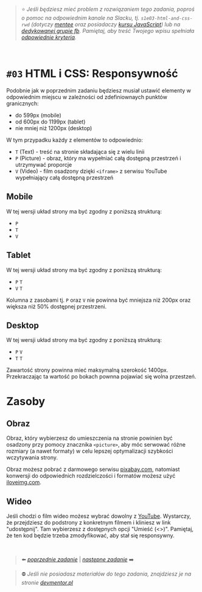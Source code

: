 > :star: *Jeśli będziesz mieć problem z rozwiązaniem tego zadania, poproś o pomoc na odpowiednim kanale na Slacku, tj. `s1e03-html-and-css-rwd` (dotyczy [mentee](https://devmentor.pl/mentoring-javascript/) oraz posiadaczy [kursu JavaScript](https://devmentor.pl/p/javascript-for-beginners/)) lub na [dedykowanej grupie fb](https://www.facebook.com/groups/155234921740033). Pamiętaj, aby treść Twojego wpisu spełniała [odpowiednie kryteria](https://devmentor.pl/jak-prosic-o-pomoc/).*

&nbsp;

# `#03` HTML i CSS: Responsywność

Podobnie jak w poprzednim zadaniu będziesz musiał ustawić elementy w odpowiednim miejscu w zależności od zdefiniownaych punktów granicznych:
- do 599px (mobile)
- od 600px do 1199px (tablet)
- nie mniej niż 1200px (desktop)

W tym przypadku każdy z elementów to odpowiednio:
- `T` (Text) - treść na stronie składająca się z wielu linii
- `P` (Picture) - obraz, który ma wypełniać całą dostępną przestrzeń i utrzymywać proporcje
- `V` (Video) - film osadzony dzięki `<iframe>` z serwisu YouTube wypełniający całą dostępną przestrzeń

## Mobile

W tej wersji układ strony ma być zgodny z poniższą strukturą:

- `P`
- `T`
- `V`

## Tablet

W tej wersji układ strony ma być zgodny z poniższą strukturą:

- `P` `T`
- `V` `T`

Kolumna z zasobami tj. `P` oraz `V` nie powinna być mniejsza niż 200px oraz większa niż 50% dostępnej przestrzeni.

## Desktop

W tej wersji układ strony ma być zgodny z poniższą strukturą:

- `P` `V`
- `T` `T`

Zawartość strony powinna mieć maksymalną szerokość 1400px. Przekraczając ta wartość po bokach pownna pojawiać się wolna przestzeń.


# Zasoby

## Obraz

Obraz, który wybierzesz do umieszczenia na stronie powinien być osadzony przy pomocy znacznika `<picture>`, aby móc serwować różne rozmiary (a nawet formaty) w celu lepszej optymalizacji szybkości wczytywania strony.

Obraz możesz pobrać z darmowego serwisu [pixabay.com](https://pixabay.com/pl/), natomiast konwersji do odpowiednich rozdzielczości i formatów możesz użyć [iloveimg.com](https://www.iloveimg.com/).

## Wideo

Jeśli chodzi o film wideo możesz wybrać dowolny z [YouTube](https://www.youtube.com/). Wystarczy, że przejdziesz do podstrony z konkretnym filmem i kliniesz w link "udostępnij". Tam wybierzesz z dostępnych opcji "Umieść (<>)". Pamiętaj, że ten kod będzie trzeba zmodyfikować, aby stał się responsywny.


&nbsp;

> :arrow_left: [*poprzednie zadanie*](./../02) | [*następne zadanie*](./../04) :arrow_right:

> :no_entry: *Jeśli nie posiadasz materiałów do tego zadania, znajdziesz je na stronie [devmentor.pl](https://devmentor.pl/p/html-and-css-rwd/)*
